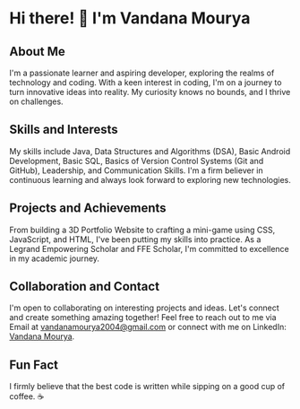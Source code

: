 # Hi there! 👋 I'm Vandana Mourya


## About Me

I'm a passionate learner and aspiring developer, exploring the realms of technology and coding. With a keen interest in coding, I'm on a journey to turn innovative ideas into reality. My curiosity knows no bounds, and I thrive on challenges.

## Skills and Interests

My skills include Java, Data Structures and Algorithms (DSA), Basic Android Development, Basic SQL, Basics of Version Control Systems (Git and GitHub), Leadership, and Communication Skills. I'm a firm believer in continuous learning and always look forward to exploring new technologies.

## Projects and Achievements

From building a 3D Portfolio Website to crafting a mini-game using CSS, JavaScript, and HTML, I've been putting my skills into practice. As a Legrand Empowering Scholar and FFE Scholar, I'm committed to excellence in my academic journey.

## Collaboration and Contact

I'm open to collaborating on interesting projects and ideas. Let's connect and create something amazing together! Feel free to reach out to me via
Email at [vandanamourya2004@gmail.com](mailto:vandanamourya2004@gmail.com) or connect with me on 
LinkedIn: [Vandana Mourya](www.linkedin.com/in/vandana-mourya-0a8a24237).

## Fun Fact

I firmly believe that the best code is written while sipping on a good cup of coffee. ☕
